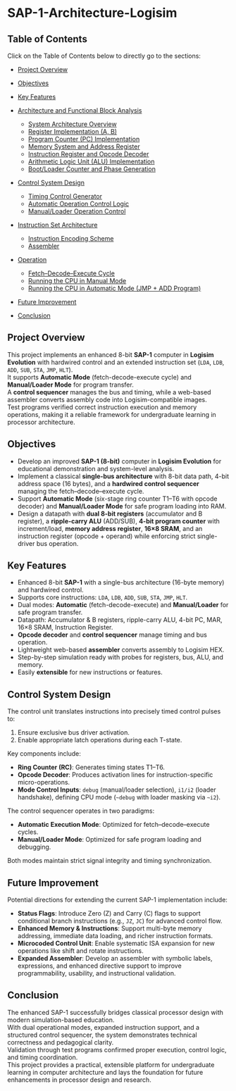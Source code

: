 # SAP-1-Architecture-Logisim
## Table of Contents
Click on the Table of Contents below to directly go to the sections:

- [Project Overview](#project-overview)
- [Objectives](#objectives)
- [Key Features](#key-features)

- [Architecture and Functional Block Analysis](#architecture-and-functional-block-analysis)
  - [System Architecture Overview](#system-architecture-overview)
  - [Register Implementation (A, B)](#register-implementation-a-b)
  - [Program Counter (PC) Implementation](#program-counter-pc-implementation)
  - [Memory System and Address Register](#memory-system-and-address-register)
  - [Instruction Register and Opcode Decoder](#instruction-register-and-opcode-decoder)
  - [Arithmetic Logic Unit (ALU) Implementation](#arithmetic-logic-unit-alu-implementation)
  - [Boot/Loader Counter and Phase Generation](#bootloader-counter-and-phase-generation)

- [Control System Design](#control-system-design)
  - [Timing Control Generator](#timing-control-generator)
  - [Automatic Operation Control Logic](#automatic-operation-control-logic)
  - [Manual/Loader Operation Control](#manualloader-operation-control)

- [Instruction Set Architecture](#instruction-set-architecture)
  - [Instruction Encoding Scheme](#instruction-encoding-scheme)
  - [Assembler](#assembler)

- [Operation](#operation)
  - [Fetch–Decode–Execute Cycle](#fetchdecodeexecute-cycle)
  - [Running the CPU in Manual Mode](#running-the-cpu-in-manual-mode)
  - [Running the CPU in Automatic Mode (JMP + ADD Program)](#running-the-cpu-in-automatic-mode-jmp--add-program)

- [Future Improvement](#future-improvement)
- [Conclusion](#conclusion)

## Project Overview

This project implements an enhanced 8-bit **SAP-1** computer in **Logisim Evolution** with hardwired control and an extended instruction set (`LDA`, `LDB`, `ADD`, `SUB`, `STA`, `JMP`, `HLT`).  
It supports **Automatic Mode** (fetch-decode-execute cycle) and **Manual/Loader Mode** for program transfer.  
A **control sequencer** manages the bus and timing, while a web-based assembler converts assembly code into Logisim-compatible images.  
Test programs verified correct instruction execution and memory operations, making it a reliable framework for undergraduate learning in processor architecture.

## Objectives

- Develop an improved **SAP-1 (8-bit)** computer in **Logisim Evolution** for educational demonstration and system-level analysis.  
- Implement a classical **single-bus architecture** with 8-bit data path, 4-bit address space (16 bytes), and a **hardwired control sequencer** managing the fetch–decode–execute cycle.  
- Support **Automatic Mode** (six-stage ring counter T1–T6 with opcode decoder) and **Manual/Loader Mode** for safe program loading into RAM.  
- Design a datapath with **dual 8-bit registers** (accumulator and B register), a **ripple-carry ALU** (ADD/SUB), **4-bit program counter** with increment/load, **memory address register**, **16×8 SRAM**, and an instruction register (opcode + operand) while enforcing strict single-driver bus operation.

## Key Features

- Enhanced 8-bit **SAP-1** with a single-bus architecture (16-byte memory) and hardwired control.  
- Supports core instructions: `LDA`, `LDB`, `ADD`, `SUB`, `STA`, `JMP`, `HLT`.  
- Dual modes: **Automatic** (fetch-decode-execute) and **Manual/Loader** for safe program transfer.  
- Datapath: Accumulator & B registers, ripple-carry ALU, 4-bit PC, MAR, 16×8 SRAM, Instruction Register.  
- **Opcode decoder** and **control sequencer** manage timing and bus operation.  
- Lightweight web-based **assembler** converts assembly to Logisim HEX.  
- Step-by-step simulation ready with probes for registers, bus, ALU, and memory.  
- Easily **extensible** for new instructions or features.

## Control System Design

The control unit translates instructions into precisely timed control pulses to:  
1. Ensure exclusive bus driver activation.  
2. Enable appropriate latch operations during each T-state.  

Key components include:  
- **Ring Counter (RC)**: Generates timing states T1–T6.  
- **Opcode Decoder**: Produces activation lines for instruction-specific micro-operations.  
- **Mode Control Inputs**: `debug` (manual/loader selection), `i1/i2` (loader handshake), defining CPU mode (`~debug` with loader masking via `~i2`).  

The control sequencer operates in two paradigms:  
- **Automatic Execution Mode**: Optimized for fetch–decode–execute cycles.  
- **Manual/Loader Mode**: Optimized for safe program loading and debugging.  

Both modes maintain strict signal integrity and timing synchronization.

## Future Improvement

Potential directions for extending the current SAP-1 implementation include:  

- **Status Flags**: Introduce Zero (Z) and Carry (C) flags to support conditional branch instructions (e.g., `JZ`, `JC`) for advanced control flow.  
- **Enhanced Memory & Instructions**: Support multi-byte memory addressing, immediate data loading, and richer instruction formats.  
- **Microcoded Control Unit**: Enable systematic ISA expansion for new operations like shift and rotate instructions.  
- **Expanded Assembler**: Develop an assembler with symbolic labels, expressions, and enhanced directive support to improve programmability, usability, and instructional validation.

## Conclusion

The enhanced SAP-1 successfully bridges classical processor design with modern simulation-based education.  
With dual operational modes, expanded instruction support, and a structured control sequencer, the system demonstrates technical correctness and pedagogical clarity.  
Validation through test programs confirmed proper execution, control logic, and timing coordination.  
This project provides a practical, extensible platform for undergraduate learning in computer architecture and lays the foundation for future enhancements in processor design and research.
